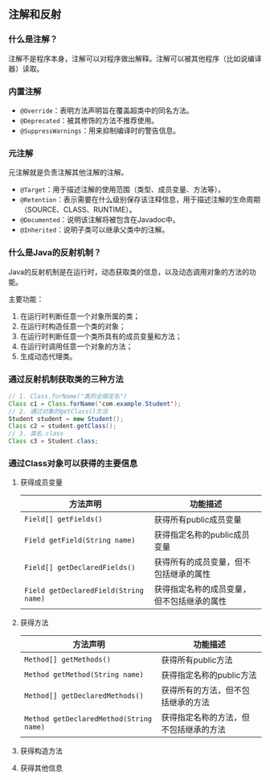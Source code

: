 ## 注解和反射

### 什么是注解？

注解不是程序本身，注解可以对程序做出解释。注解可以被其他程序（比如说编译器）读取。

### 内置注解

+ `@Override`：表明方法声明旨在覆盖超类中的同名方法。
+ `@Deprecated`：被其修饰的方法不推荐使用。
+ `@SuppressWarnings`：用来抑制编译时的警告信息。

### 元注解

元注解就是负责注解其他注解的注解。

+ `@Target`：用于描述注解的使用范围（类型、成员变量、方法等）。
+ `@Retention`：表示需要在什么级别保存该注释信息，用于描述注解的生命周期（SOURCE、CLASS、RUNTIME）。
+ `@Documented`：说明该注解将被包含在Javadoc中。
+ `@Inherited`：说明子类可以继承父类中的注解。

### 什么是Java的反射机制？

Java的反射机制是在运行时，动态获取类的信息，以及动态调用对象的方法的功能。

主要功能：

1. 在运行时判断任意一个对象所属的类；
2. 在运行时构造任意一个类的对象；
3. 在运行时判断任意一个类所具有的成员变量和方法；
4. 在运行时调用任意一个对象的方法；
5. 生成动态代理类。

### 通过反射机制获取类的三种方法

```java
// 1. Class.forName("类的全限定名")
Class c1 = Class.forName('com.example.Student');
// 2. 通过对象的getClass()方法
Student student = new Student();
Class c2 = student.getClass();
// 3. 类名.class
Class c3 = Student.class;
```

### 通过Class对象可以获得的主要信息

1. 获得成员变量

   | 方法声明                              | 功能描述                                   |
   | ------------------------------------- | ------------------------------------------ |
   | `Field[] getFields()`                 | 获得所有public成员变量                     |
   | `Field getField(String name)`         | 获得指定名称的public成员变量               |
   | `Field[] getDeclaredFields()`         | 获得所有的成员变量，但不包括继承的属性     |
   | `Field getDeclaredField(String name)` | 获得指定名称的成员变量，但不包括继承的属性 |

   

2. 获得方法

   | 方法声明                                | 功能描述                               |
   | --------------------------------------- | -------------------------------------- |
   | `Method[] getMethods()`                 | 获得所有public方法                     |
   | `Method getMethod(String name)`         | 获得指定名称的public方法               |
   | `Method[] getDeclaredMethods()`         | 获得所有的方法，但不包括继承的方法     |
   | `Method getDeclaredMethod(String name)` | 获得指定名称的方法，但不包括继承的方法 |

3. 获得构造方法

4. 获得其他信息